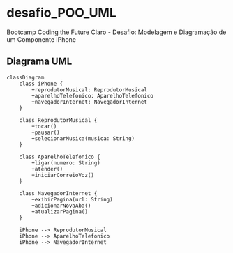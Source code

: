 # desafio_POO_UML
Bootcamp Coding the Future Claro - Desafio: Modelagem e Diagramação de um Componente iPhone


## Diagrama UML

```mermaid
classDiagram
    class iPhone {
        +reprodutorMusical: ReprodutorMusical
        +aparelhoTelefonico: AparelhoTelefonico
        +navegadorInternet: NavegadorInternet
    }

    class ReprodutorMusical {
        +tocar()
        +pausar()
        +selecionarMusica(musica: String)
    }

    class AparelhoTelefonico {
        +ligar(numero: String)
        +atender()
        +iniciarCorreioVoz()
    }

    class NavegadorInternet {
        +exibirPagina(url: String)
        +adicionarNovaAba()
        +atualizarPagina()
    }

    iPhone --> ReprodutorMusical
    iPhone --> AparelhoTelefonico
    iPhone --> NavegadorInternet
